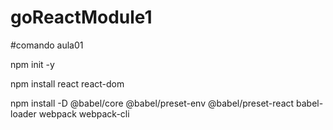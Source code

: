 # goReactModule1

#comando aula01

npm init -y

npm install react react-dom

npm install -D @babel/core @babel/preset-env @babel/preset-react babel-loader webpack webpack-cli
